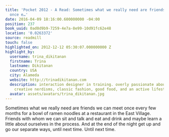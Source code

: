 ```yaml
---
title: 'Pocket 2012 - A Read: Sometimes what we really need are friends we can meet
  once e…'
date: 2016-04-09 18:16:00.600000000 -04:00
position: 237
book_uuid: 0ad0d9b9-7259-4e7a-8e99-10d91fc62e48
location: '0.0263372'
source: readmill
touch: false
highlighted_on: 2012-12-12 05:30:07.000000000 Z
highlight_by:
  username: trina_dikitanan
  firstname: Trina
  lastname: Dikitanan
  country: USA
  city: Alameda
  website: http://trinadikitanan.com
  description: interaction designer in training. overly passionate about great design,
    creative nerdisms, classic fashion, good food, and an active lifestyle.
  avatar: assets/avatars/trina_dikitanan.jpg
---
```


Sometimes what we really need are friends we can meet once every few months for a bowl of ramen noodles at a restaurant in the East Village. Friends with whom we can sit and talk and eat and drink and maybe learn a little about ourselves in the process. And at the end of the night get up and go our separate ways, until next time. Until next time.